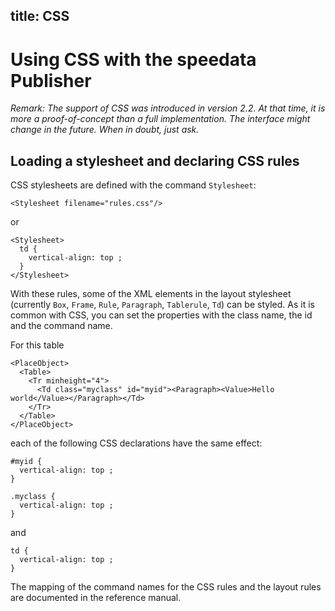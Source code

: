 title: CSS
---

Using CSS with the speedata Publisher
=====================================

_Remark: The support of CSS was introduced in version 2.2. At that time, it is more a proof-of-concept than a full implementation. The interface might change in the future. When in doubt, just ask._

Loading a stylesheet and declaring CSS rules
--------------------------------------------

CSS stylesheets are defined with the command `Stylesheet`:



    <Stylesheet filename="rules.css"/>


or

    <Stylesheet>
      td {
        vertical-align: top ;
      }
    </Stylesheet>

With these rules, some of the XML elements in the layout stylesheet (currently `Box`, `Frame`, `Rule`, `Paragraph`, `Tablerule`, `Td`) can be styled. As it is common with CSS, you can set the properties with the class name, the id and the command name.

For this table

    <PlaceObject>
      <Table>
        <Tr minheight="4">
          <Td class="myclass" id="myid"><Paragraph><Value>Hello world</Value></Paragraph></Td>
        </Tr>
      </Table>
    </PlaceObject>

each of the following CSS declarations have the same effect:

````
#myid {
  vertical-align: top ;
}
````

````
.myclass {
  vertical-align: top ;
}
````

and

    td {
      vertical-align: top ;
    }

The mapping of the command names for the CSS rules and the layout rules are documented in the reference manual.

